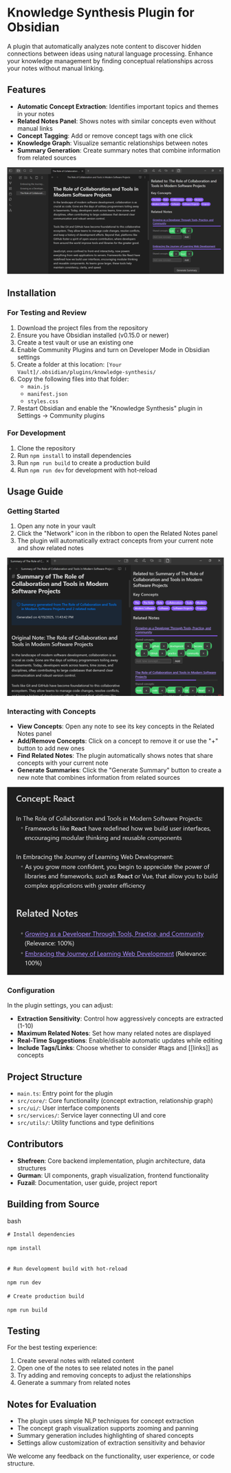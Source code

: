 # Knowledge Synthesis Plugin for Obsidian

A plugin that automatically analyzes note content to discover hidden connections between ideas using natural language processing. Enhance your knowledge management by finding conceptual relationships across your notes without manual linking.

## Features

- **Automatic Concept Extraction**: Identifies important topics and themes in your notes
- **Related Notes Panel**: Shows notes with similar concepts even without manual links
- **Concept Tagging**: Add or remove concept tags with one click
- **Knowledge Graph**: Visualize semantic relationships between notes
- **Summary Generation**: Create summary notes that combine information from related sources

![Summary](image-2.png)



## Installation

### For Testing and Review

1.  Download the project files from the repository
2.  Ensure you have Obsidian installed (v0.15.0 or newer)
3.  Create a test vault or use an existing one
4.  Enable Community Plugins and turn on Developer Mode in Obsidian settings
5.  Create a folder at this location: `[Your Vault]/.obsidian/plugins/knowledge-synthesis/`
6.  Copy the following files into that folder:
    - `main.js`
    - `manifest.json`
    - `styles.css`
7.  Restart Obsidian and enable the "Knowledge Synthesis" plugin in Settings → Community plugins

### For Development

1.  Clone the repository
2.  Run `npm install` to install dependencies
3.  Run `npm run build` to create a production build
4.  Run `npm run dev` for development with hot-reload
   

## Usage Guide

### Getting Started

1.  Open any note in your vault
2.  Click the "Network" icon in the ribbon to open the Related Notes panel
3.  The plugin will automatically extract concepts from your current note and show related notes

![alt text](image-3.png)

### Interacting with Concepts

- **View Concepts**: Open any note to see its key concepts in the Related Notes panel
- **Add/Remove Concepts**: Click on a concept to remove it or use the "+" button to add new ones
- **Find Related Notes**: The plugin automatically shows notes that share concepts with your current note
- **Generate Summaries**: Click the "Generate Summary" button to create a new note that combines information from related sources

![alt text](image-4.png)
### Configuration

In the plugin settings, you can adjust:

- **Extraction Sensitivity**: Control how aggressively concepts are extracted (1-10)
- **Maximum Related Notes**: Set how many related notes are displayed
- **Real-Time Suggestions**: Enable/disable automatic updates while editing
- **Include Tags/Links**: Choose whether to consider #tags and \[\[links\]\] as concepts

## Project Structure

- `main.ts`: Entry point for the plugin
- `src/core/`: Core functionality (concept extraction, relationship graph)
- `src/ui/`: User interface components
- `src/services/`: Service layer connecting UI and core
- `src/utils/`: Utility functions and type definitions

## Contributors

- **Shefreen**: Core backend implementation, plugin architecture, data structures
- **Gurman**: UI components, graph visualization, frontend functionality
- **Fuzail**: Documentation, user guide, project report

## Building from Source

bash

```
# Install dependencies

npm install


# Run development build with hot-reload

npm run dev

# Create production build

npm run build
```

## Testing

For the best testing experience:

1.  Create several notes with related content
2.  Open one of the notes to see related notes in the panel
3.  Try adding and removing concepts to adjust the relationships
4.  Generate a summary from related notes

## Notes for Evaluation

- The plugin uses simple NLP techniques for concept extraction
- The concept graph visualization supports zooming and panning
- Summary generation includes highlighting of shared concepts
- Settings allow customization of extraction sensitivity and behavior

We welcome any feedback on the functionality, user experience, or code structure. 

&nbsp;

&nbsp;
